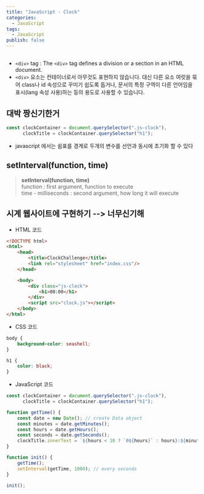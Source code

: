```yaml
---
title: "JavaScript - Clock"
categories:
  - JavaScript
tags:
  - JavaScript
publish: false
---
```


## <div>
- `<div>` tag : The `<div>` tag defines a division or a section in an HTML document.
- `<div>` 요소는 컨테이너로서 아무것도 표현하지 않습니다. 대신 다른 요소 여럿을 묶어 class나 id 속성으로 꾸미기 쉽도록 돕거나, 문서의 특정 구역이 다른 언어임을 표시(lang 속성 사용)하는 등의 용도로 사용할 수 있습니다.

## 대박 짱신기한거
```javascript
const clockContainer = document.querySelector(".js-clock"),
      clockTitle = clockContainer.querySelector("h1");
```

- javascript 에서는 쉼표를 경계로 두개의 변수를 선언과 동시에 초기화 할 수 있다

## setInterval(function, time)

> **setInterval(function, time)**  
> function : first argument, function to execute  
> time - milliseconds : second argument, how long it will execute  

## 시계 웹사이트에 구현하기 --> 너무신기해
- HTML 코드

```html
<!DOCTYPE html>
<html>
    <head>
        <title>ClockChallenge</title>
        <link rel="stylesheet" href="index.css"/>
    </head>

    <body>
        <div class="js-clock">
            <h1>00:00</h1>
        </div>
        <script src="clock.js"></script>
    </body>
</html>
```

- CSS 코드

```css
body {
    background-color: seashell;
}

h1 {
    color: black;
}
```

- JavaScript 코드
```javascript
const clockContainer = document.querySelector(".js-clock"),
      clockTitle = clockContainer.querySelector("h1");

function getTime() {
    const date = new Date(); // create Data object
    const minutes = date.getMinutes();
    const hours = date.getHours();
    const seconds = date.getSeconds();
    clockTitle.innerText = `${hours < 10 ? `0${hours}` : hours}:${minutes < 10 ? `0${minutes}` : minutes}:${seconds < 10 ? `0${seconds}` : seconds}`;
}

function init() {
    getTime();
    setInterval(getTime, 1000); // every seconds
}

init();
```